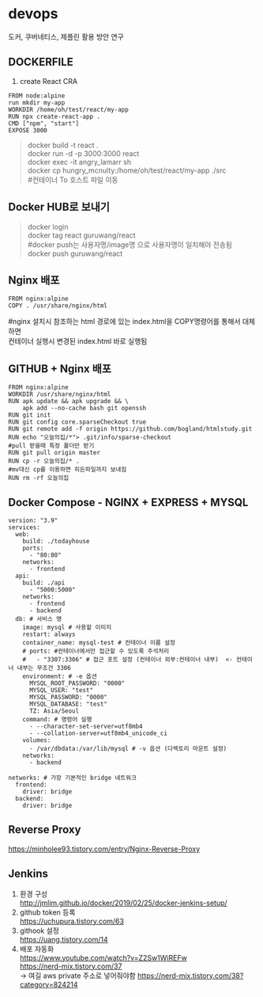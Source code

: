 # devops
도커, 쿠버네티스, 제플린 활용 방안 연구  

## DOCKERFILE
1. create React CRA  
```
FROM node:alpine  
run mkdir my-app  
WORKDIR /home/oh/test/react/my-app  
RUN npx create-react-app .  
CMD ["npm", "start"]  
EXPOSE 3000  
```
> docker build -t react .  
> docker run -d -p 3000:3000 react  
> docker exec -it angry_lamarr sh  
> docker cp hungry_mcnulty:/home/oh/test/react/my-app ./src  
#컨테이너 To 호스트 파일 이동

## Docker HUB로 보내기
> docker login  
> docker tag react guruwang/react  
#docker push는 사용자명/image명 으로 사용자명이 일치해야 전송됨  
> docker push guruwang/react  

## Nginx 배포
```
FROM nginx:alpine
COPY . /usr/share/nginx/html
```
#nginx 설치시 참조하는 html 경로에 있는 index.html을 COPY명령어를 통해서 대체하면  
컨테이너 실행시 변경된 index.html 바로 실행됨  

## GITHUB + Nginx 배포  
```
FROM nginx:alpine  
WORKDIR /usr/share/nginx/html  
RUN apk update && apk upgrade && \  
    apk add --no-cache bash git openssh  
RUN git init  
RUN git config core.sparseCheckout true  
RUN git remote add -f origin https://github.com/bogland/htmlstudy.git  
RUN echo "오늘의집/*"> .git/info/sparse-checkout  
#pull 받을때 특정 폴더만 받기  
RUN git pull origin master  
RUN cp -r 오늘의집/* .  
#mv대신 cp를 이용하면 히든파일까지 보내짐  
RUN rm -rf 오늘의집  
```

## Docker Compose - NGINX + EXPRESS +  MYSQL  
```
version: "3.9"
services:
  web:
    build: ./todayhouse
    ports:
      - "80:80"
    networks:
      - frontend
  api:
    build: ./api
      - "5000:5000"
    networks:
      - frontend
      - backend
  db: # 서비스 명
    image: mysql # 사용할 이미지
    restart: always
    container_name: mysql-test # 컨테이너 이름 설정
    # ports: #컨테이너에서만 접근할 수 있도록 주석처리
    #   - "3307:3306" # 접근 포트 설정 (컨테이너 외부:컨테이너 내부)  <- 컨테이너 내부는 무조건 3306
    environment: # -e 옵션
      MYSQL_ROOT_PASSWORD: "0000"
      MYSQL_USER: "test"
      MYSQL_PASSWORD: "0000"
      MYSQL_DATABASE: "test" 
      TZ: Asia/Seoul
    command: # 명령어 실행
      - --character-set-server=utf8mb4
      - --collation-server=utf8mb4_unicode_ci
    volumes:
      - /var/dbdata:/var/lib/mysql # -v 옵션 (다렉토리 마운트 설정)
    networks:
      - backend

networks: # 가장 기본적인 bridge 네트워크
  frontend:
    driver: bridge
  backend:
    driver: bridge
```
## Reverse Proxy  
https://minholee93.tistory.com/entry/Nginx-Reverse-Proxy  

## Jenkins  
1. 환경 구성  
http://jmlim.github.io/docker/2019/02/25/docker-jenkins-setup/  
2. github token 등록  
https://uchupura.tistory.com/63  
3. githook 설정  
https://uang.tistory.com/14  
4. 배포 자동화  
https://www.youtube.com/watch?v=Z2Sw1WiREFw    
https://nerd-mix.tistory.com/37  
-> 여길 aws private 주소로 넣어줘야함
https://nerd-mix.tistory.com/38?category=824214
